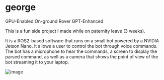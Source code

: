 # george
GPU-Enabled On-ground Rover GPT-Enhanced

This is a fun side project I made while on paternity leave (3 weeks).

It is a ROS2-based software that runs on a small bot powered by a NVIDIA Jetson Nano. It allows a user to control the bot through voice commands. The bot has a microphone to hear the commands, a screen to display the parsed command, as well as a camera that shows the point of view of the bot streaming it to your laptop.

![image](https://github.com/user-attachments/assets/a1e7d650-ddec-4611-905d-649220a0b1c3)
